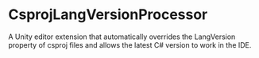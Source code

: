# CsprojLangVersionProcessor
 A Unity editor extension that automatically overrides the LangVersion property of csproj files and allows the latest C# version to work in the IDE.
